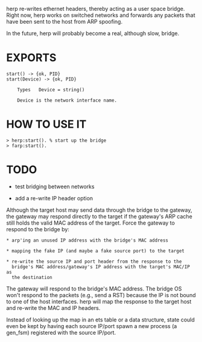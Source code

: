 herp re-writes ethernet headers, thereby acting as a user space bridge.
Right now, herp works on switched networks and forwards any packets that
have been sent to the host from ARP spoofing.

In the future, herp will probably become a real, although slow, bridge.


# EXPORTS

    start() -> {ok, PID}
    start(Device) -> {ok, PID}

        Types   Device = string()

        Device is the network interface name.


# HOW TO USE IT

    > herp:start(). % start up the bridge
    > farp:start().


# TODO

* test bridging between networks

* add a re-write IP header option

Although the target host may send data through the bridge to the gateway,
the gateway may respond directly to the target if the gateway's ARP
cache still holds the valid MAC address of the target. Force the gateway
to respond to the bridge by:

    * arp'ing an unused IP address with the bridge's MAC address

    * mapping the fake IP (and maybe a fake source port) to the target

    * re-write the source IP and port header from the response to the
      bridge's MAC address/gateway's IP address with the target's MAC/IP as
      the destination

The gateway will respond to the bridge's MAC address. The bridge OS
won't respond to the packets (e.g., send a RST) because the IP is not
bound to one of the host interfaces. herp will map the response to the
target host and re-write the MAC and IP headers.

Instead of looking up the map in an ets table or a data structure, state
could even be kept by having each source IP/port spawn a new process
(a gen_fsm) registered with the source IP/port.
